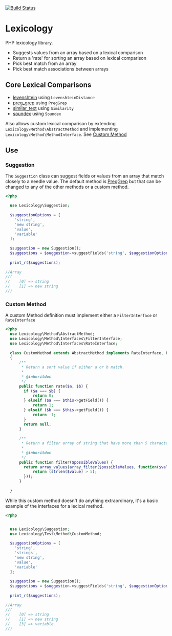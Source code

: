[![Build Status](https://travis-ci.org/Celest/lexicology.svg?branch=master)](https://travis-ci.org/Celest/lexicology)

# Lexicology

PHP lexicology library.

- Suggests values from an array based on a lexical comparison
- Return a 'rate' for sorting an array based on lexical comparison
- Pick best match from an array
- Pick best match associations between arrays

## Core Lexical Comparisons

- [levenshtein](http://php.net/manual/en/function.levenshtein.php) using `LevenshteinDistance`
- [preg_grep](http://php.net/manual/en/function.preg_grep.php) using `PregGrep`
- [similar_text](http://php.net/manual/en/function.similar_text.php) using `Similarity`
- [soundex](http://php.net/manual/en/function.sounded.php) using `Soundex`

Also allows custom lexical comparison by extending `Lexicology\Method\AbstractMethod` and implementing `Lexicology\Method\MethodInterface`. See [Custom Method](#custom-method)

## Use

### Suggestion
The `Suggestion` class can suggest fields or values from an array that match closely to a needle value.
The default method is [PregGrep](#PregGrep) but that can be changed to any of the other methods or a custom method.
```php
<?php

  use Lexicology\Suggestion;
  
  $suggestionOptions = [
    'string',  
    'new string',  
    'value',  
    'variable'  
  ];
  
  $suggestion = new Suggestion();
  $suggestions = $suggestion->suggestFields('string', $suggestionOptions);
  
  print_r($suggestions);
  
//Array
//(
//    [0] => string
//    [1] => new string
//)
```

### Custom Method
A custom Method definition must implement either a `FilterInterface` or `RateInterface`

```php
<?php
  use Lexicology\Method\AbstractMethod;
  use Lexicology\Method\Interfaces\FilterInterface;
  use Lexicology\Method\Interfaces\RateInterface;
  
  class CustomMethod extends AbstractMethod implements RateInterface, FilterInterface
  {
      /**
       * Return a sort value if either a or b match.
       * 
       * @inheritdoc 
       */
      public function rate($a, $b) {
        if ($a === $b) {
            return 0;
        } elseif ($a === $this->getField()) {
            return 1;
        } elseif ($b === $this->getField()) {
            return -1;
        }
        return null;
      }
      
      /**
       * Return a filter array of string that have more than 5 characters
       * 
       * @inheritdoc
       */
      public function filter($possibleValues) {
        return array_values(array_filter($possibleValues, function($value){
            return (strlen($value) > 5);
        }));
      }
  
  }
```

While this custom method doesn't do anything extraordinary, it's a basic example of the interfaces for a lecical method.

```php
<?php


  use Lexicology\Suggestion;
  use Lexicology\Test\Method\CustomMethod;
  
  $suggestionOptions = [
    'string',  
    'strings',  
    'new string',  
    'value',  
    'variable'  
  ];
  
  $suggestion = new Suggestion();
  $suggestions = $suggestion->suggestFields('string', $suggestionOptions, CustomMethod::class);
  
  print_r($suggestions);
  
//Array
//(
//    [0] => string
//    [1] => new string
//    [3] => variable
//)
```